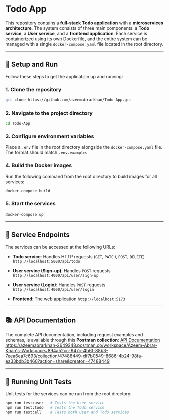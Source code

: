 # Todo App

This repository contains a **full-stack Todo application** with a **microservices architecture**. The system consists of three main components: a **Todo service**, a **User service**, and a **frontend application**. Each service is containerized using its own Dockerfile, and the entire system can be managed with a single `docker-compose.yaml` file located in the root directory.

---

## 🚀 Setup and Run

Follow these steps to get the application up and running:

### 1. Clone the repository

```bash
git clone https://github.com/azeemabrarkhan/Todo-App.git
```

### 2. Navigate to the project directory

```bash
cd Todo-App
```

### 3. Configure environment variables

Place a `.env` file in the root directory alongside the `docker-compose.yaml` file. The format should match `.env.example`.

### 4. Build the Docker images

Run the following command from the root directory to build images for all services:

```bash
docker-compose build
```

### 5. Start the services

```bash
docker-compose up
```

---

## 🔗 Service Endpoints

The services can be accessed at the following URLs:

* **Todo service**: Handles HTTP requests (`GET`, `PATCH`, `POST`, `DELETE`)
  `http://localhost:5000/api/todo`

* **User service (Sign-up)**: Handles `POST` requests
  `http://localhost:4000/api/user/sign-up`

* **User service (Login)**: Handles `POST` requests
  `http://localhost:4000/api/user/login`

* **Frontend**: The web application
  `http://localhost:5173`

---

## 📚 API Documentation

The complete API documentation, including request examples and schemas, is available through this **Postman collection**:
[API Documentation](#) <https://azeemabrarkhan-2649248.postman.co/workspace/Azeem-Abrar-Khan's-Workspace~894a52cc-947c-4b6f-88b3-7eea6ea7c693/collection/47488449-df7b0549-8686-4b24-98fa-ea33bdb3b460?action=share&creator=47488449>

---

## 🤛 Running Unit Tests

Unit tests for the services can be run from the root directory:

```bash
npm run test:user   # Tests the User service
npm run test:todo   # Tests the Todo service
npm run test:all    # Tests both User and Todo services
```

